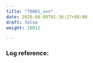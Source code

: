 ```yaml
---
title: "f0001_vvv"
date: 2020-08-09T01:36:27+88:00
draft: false
weight: 10012

---
```


### Log reference: <no value>

```
